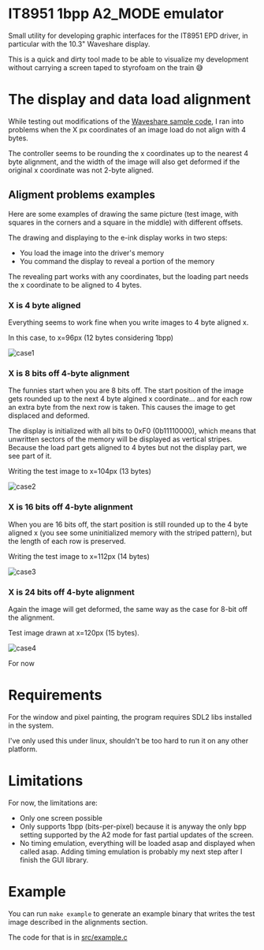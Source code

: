 # IT8951 1bpp A2_MODE emulator

Small utility for developing graphic interfaces for the IT8951 EPD driver, in particular with the 10.3" Waveshare display.

This is a quick and dirty tool made to be able to visualize
my development without carrying a screen taped to styrofoam on the train 😅

# The display and data load alignment

While testing out modifications of the [Waveshare sample code](https://github.com/waveshare/IT8951-ePaper/tree/master/Raspberry/), I ran into problems when the X px coordinates of an image load do not align with 4 bytes.

The controller seems to be rounding the x coordinates up to the nearest 4 byte alignment, and the width of the image will also get deformed if the original x coordinate was not 2-byte aligned.

## Aligment problems examples
Here are some examples of drawing the same picture (test image, with squares in the corners and a square in the middle) with different offsets.

The drawing and displaying to the e-ink display works in two steps:
  - You load the image into the driver's memory
  - You command the display to reveal a portion of the memory

The revealing part works with any coordinates, but the loading part needs the x
coordinate to be aligned to 4 bytes.


### X is 4 byte aligned

Everything seems to work fine when you write images to 4 byte aligned x.

In this case, to x=96px (12 bytes considering 1bpp)

![case1](img/1.jpg)

### X is 8 bits off 4-byte alignment

The funnies start when you are 8 bits off. The start position of the
image gets rounded up to the next 4 byte algined x coordinate... and for
each row an extra byte from the next row is taken. This causes the image to
get displaced and deformed.

The display is initialized with all bits to 0xF0 (0b11110000), which means that unwritten sectors of the memory will be displayed as vertical stripes. Because the
load part gets aligned to 4 bytes but not the display part, we see part of it.

Writing the test image to x=104px (13 bytes)

![case2](img/2.jpg)


### X is 16 bits off 4-byte alignment

When you are 16 bits off, the start position is still rounded up to the 4 byte aligned x (you see some uninitialized memory with the striped pattern), but the length of each row is preserved.

Writing the test image to x=112px (14 bytes)

![case3](img/3.jpg)


### X is 24 bits off 4-byte alignment

Again the image will get deformed, the same way as the case for 8-bit off the alignment.

Test image drawn at x=120px (15 bytes).

![case4](img/4.jpg)


For now


# Requirements

For the window and pixel painting, the program requires SDL2 libs installed in the system.

I've only used this under linux, shouldn't be too hard to run it on any other platform.

# Limitations

For now, the limitations are:

  - Only one screen possible
  - Only supports 1bpp (bits-per-pixel) because it is anyway the only bpp setting
supported by the A2 mode for fast partial updates of the screen.
  - No timing emulation, everything will be loaded asap and displayed when called asap. Adding timing emulation is probably my next step after I finish the GUI library.

# Example

You can run `make example` to generate an example binary that writes the test image described in the alignments section.

The code for that is in [src/example.c](src/example.c)